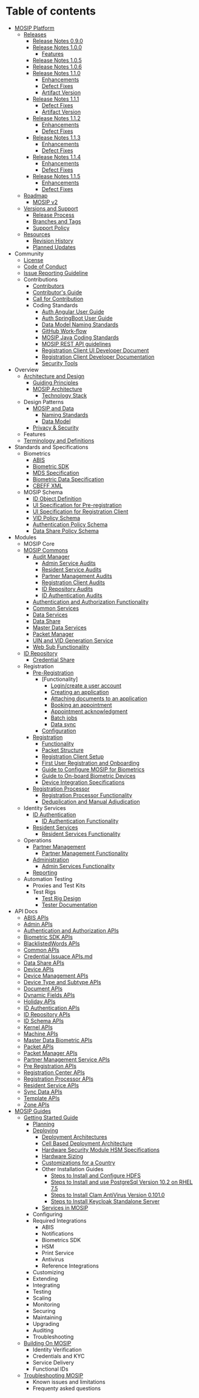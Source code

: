 # Table of contents

* [MOSIP Platform](platform/Platform.md)
    * [Releases](platform/releases/MOSIP-Releases.md)
        * [Release Notes 0.9.0](platform/releases/Release-Notes-0.9.0.md)
        * [Release Notes 1.0.0](platform/releases/Release-Notes-1.0.0.md)
            * [Features](platform/releases/Release-Notes-1.0.0-Features.md)
        * [Release Notes 1.0.5](platform/releases/Release-Notes-1.0.5.md)
        * [Release Notes 1.0.6](platform/releases/Release-Notes-1.0.6.md)
        * [Release Notes 1.1.0](platform/releases/Release-Notes-1.1.0.md)
            * [Enhancements](platform/releases/Release-Notes-1.1.0-Features.md)
            * [Defect Fixes](platform/releases/Release-Notes-1.1.0-Bug-Fixes.md)
            * [Artifact Version](platform/releases/Release-Notes-1.1.0-Artifact-Version.md)
        * [Release Notes 1.1.1](platform/releases/Release-Notes-1.1.1.md)
            * [Defect Fixes](platform/releases/Release-Notes-1.1.1-Bug-Fixes.md)
            * [Artifact Version](platform/releases/Release-Notes-1.1.1-Artifact-Version.md)
        * [Release Notes 1.1.2](platform/releases/Release-Notes-1.1.2.md)
            * [Enhancements](platform/releases/Release-Notes-1.1.2-Features.md)
            * [Defect Fixes](platform/releases/Release-Notes-1.1.2-Bug-Fixes.md)
		* [Release Notes 1.1.3](platform/releases/Release-Notes-1.1.3.md)
            * [Enhancements](platform/releases/Release-Notes-1.1.3-Features.md)
            * [Defect Fixes](platform/releases/Release-Notes-1.1.3-Bug-Fixes.md)
        * [Release Notes 1.1.4](platform/releases/Release-Notes-1.1.4.md)
	        * [Enhancements](platform/releases/Release-Notes-1.1.4-Enhancements.md)
            * [Defect Fixes](platform/releases/Release-Notes-1.1.4-Defect-Fixes.md)
        * [Release Notes 1.1.5](platform/releases/Release-Notes-1.1.5.md)
	        * [Enhancements](platform/releases/Release-Notes-1.1.5-Enhancements.md)
            * [Defect Fixes](platform/releases/Release-Notes-1.1.5-Defect-Fixes.md)
    * [Roadmap](platform/roadmap/Roadmap.md)
        * [MOSIP v2](platform/roadmap/Roadmap-v2.md)
    * [Versions and Support](platform/support/Versions.md)
        * [Release Process](platform/support/Release-Process.md)
        * [Branches and Tags](platform/support/Branching.md)
        * [Support Policy](platform/support/Support-Policy.md)
    * [Resources](platform/Resources.md)
        * [Revision History](platform/Revision-History.md)
        * [Planned Updates](platform/Documentation-Updates.md)
* Community
    * [License](community/License.md)
    * [Code of Conduct](community/Code-of-Conduct.md)
    * [Issue Reporting Guideline](community/Issue-Reporting-Guideline.md)
    * Contributions
        * [Contributors](community/contributions/Contributors.md)
        * [Contributor's Guide](community/contributions/Contributor-Guide.md)
        * [Call for Contribution](community/contributions/Call-for-Contribution.md)
        * Coding Standards
            * [Auth Angular User Guide](community/contributions/coding-standards/Auth-Angular-User-Guide.md)
            * [Auth SpringBoot User Guide](community/contributions/coding-standards/Auth-SpringBoot-User-Guide.md)
            * [Data Model Naming Standards](community/contributions/coding-standards/Data-Model-Naming-Standards.md)
            * [GitHub Work-flow](community/contributions/coding-standards/Github-Workflow.md)
            * [MOSIP Java Coding Standards](community/contributions/coding-standards/MOSIP-Java-Coding-Standards.md)
            * [MOSIP REST API guidelines](community/contributions/coding-standards/MOSIP-REST-API-guidelines.md)
            * [Registration Client UI Developer Document](community/contributions/coding-standards/Registration-Client-UI-Developer-Document.md)
            * [Registration Client Developer Documentation](community/contributions/coding-standards/Registration-Client-Developer-Documentation.md)
            * [Security Tools](community/contributions/coding-standards/Security-Tools.md)
* Overview
    * [Architecture and Design](overview/architecture/Architecture.md)
        * [Guiding Principles](overview/architecture/Architecture-Principles.md)
        * [MOSIP Architecture](overview/architecture/MOSIP-Architecture.md)
            * [Technology Stack](overview/architecture/Technology-Stack.md)
    * Design Patterns
        * [MOSIP and Data](overview/design/Data-Architecture.md)
            * [Naming Standards](overview/design/Data-Model-Naming-Standards.md)
            * [Data Model](overview/design/MOSIP-Data-Model.md)
        * [Privacy & Security](overview/design/Privacy-and-Security.md)
    * Features
    * [Terminology and Definitions](overview/Glossary.md)
* Standards and Specifications
    * Biometrics 
        * [ABIS](standards/biometrics/Automated-Biometric-Identification-System-ABIS.md)
        * [Biometric SDK](standards/biometrics/Biometric-SDK.md)
        * [MDS Specification](standards/biometrics/MOSIP-Device-Service-Specification.md)
        * [Biometric Data Specification](standards/biometrics/Biometric-Data-Specification.md)
        * [CBEFF XML](standards/biometrics/CBEFF-XML.md)
    * MOSIP Schema
        * [ID Object Definition](standards/schemas/MOSIP-ID-Object-Definition.md)
        * [UI Specification for Pre-registration](standards/schemas/UI-Specification-for-Pre-Registration.md)
        * [UI Specification for Registration Client](standards/schemas/UI-Specification-for-Registration-Client.md)
        * [VID Policy Schema](standards/schemas/VID-Policy-Schema.md)
        * [Authentication Policy Schema](standards/schemas/Auth-Policy-Schema.md)
        * [Data Share Policy Schema](standards/schemas/Data-Share-Policy-Schema.md)
* Modules
    * MOSIP Core
    * [MOSIP Commons](modules/mosip-commons/Kernel.md)
        * [Audit Manager](modules/mosip-commons/Audit-Manager-Functionality.md)
			* [Admin Service Audits](modules/mosip-commons/Admin-Service-Audits.md)
			* [Resident Service Audits](modules/mosip-commons/Resident-Service-Audits.md)
			* [Partner Management Audits](modules/mosip-commons/Partner-Management-Audits.md)
			* [Registration Client Audits](modules/mosip-commons/Registration-Client-Audits.md)
			* [ID Repository Audits](modules/mosip-commons/ID-Repository-Audits.md)
			* [ID Authentication Audits](modules/mosip-commons/ID-Authentication-Audits.md) 
        * [Authentication and Authorization Functionality](modules/mosip-commons/Authentication-and-Authorization-Functionality.md)      
        * [Common Services](modules/mosip-commons/Common-Services-Functionality.md)
        * [Data Services](modules/mosip-commons/Data-Services-Functionality.md)
		* [Data Share](modules/mosip-commons/Data-Share-Functionality.md)
        * [Master Data Services](modules/mosip-commons/Master-Data-Services-Functionality.md)
		* [Packet Manager](modules/mosip-commons/Packet-Manager-Functionality.md)
        * [UIN and VID Generation Service](modules/mosip-commons/UIN-and-VID-Generation-Service-Functionality.md)
		* [Web Sub Functionality](modules/mosip-commons/Web-Sub-Functionality.md)
	* [ID Repository](modules/id-repository/ID-Repository.md)
	    * [Credential Share](modules/id-repository/Credential-Share-Functionality.md)
    * Registration
        * [Pre-Registration](modules/registration/pre-registration/Pre-Registration.md)
            * [Functionality]
                * [Login/create a user account](Login-or-create-a-user-account.md)
                * [Creating an application](Creating-an-application.md)
                * [Attaching documents to an application](Attaching-documents-to-an-application.md)
                * [Booking an appointment](Booking-an-appointment.md)
                * [Appointment acknowledgment](Appointment-acknowledgment.md)
                * [Batch jobs](Batch-jobs.md)
                * [Data sync](Data-sync.md)
            * [Configuration](modules/registration/pre-registration/Pre-Registration-Configuration.md)
        * [Registration](modules/registration/client/Registration-Client.md)
            * [Functionality](modules/registration/client/Registration-Functionality.md)
            * [Packet Structure](modules/registration/client/Registration-Packet.md)
            * [Registration Client Setup](modules/registration/client/Registration-Client-Setup.md)
            * [First User Registration and Onboarding](modules/registration/client/First-User-Registration-and-Onboarding.md)
            * [Guide to Configure MOSIP for Biometrics](modules/registration/client/Guide-to-Configure-MOSIP-for-Biometrics.md)
            * [Guide to On-board Biometric Devices](modules/registration/client/Guide-to-On-board-Biometric-Devices.md)
            * [Device Integration Specifications](modules/registration/client/Device-Integration-Specifications.md)
        * [Registration Processor](modules/registration/processor/Registration-Processor.md)
            * [Registration Processor Functionality](modules/registration/processor/Registration-Processor-Functionality.md)
            * [Deduplication and Manual Adjudication](modules/registration/processor/Deduplication-and-Manual-Adjudication.md)
    * Identity Services
        * [ID Authentication](modules/identity-services/id-authentication/ID-Authentication.md)
            * [ID Authentication Functionality](modules/identity-services/id-authentication/ID-Authentication-Functionality.md)
        * [Resident Services](modules/identity-services/resident-services/Resident-Services.md)
            * [Resident Services Functionality](modules/identity-services/resident-services/Resident-Services-Functionality.md)
    * Operations
        * [Partner Management](modules/operations/partner-management/Partner-Management.md)
            * [Partner Management Functionality](modules/operations/partner-management/Partner-Management-Functionality.md)
        * [Administration](modules/operations/administration/Admin.md)
            * [Admin Services Functionality](modules/operations/administration/Admin-Services-Functionality.md)
        * [Reporting](modules/operations/reporting/Reporting.md)
    * Automation Testing
        * Proxies and Test Kits
        * Test Rigs
            * [Test Rig Design](modules/testing/Test-Rig-Design.md)
            * [Tester Documentation](modules/testing/Tester-Documentation.md)
* API Docs
    * [ABIS APIs](api-reference/ABIS-APIs.md)
    * [Admin APIs](api-reference/Admin-APIs.md)
    * [Authentication and Authorization APIs](api-reference/AuthN-and-AuthZ-APIs.md)
    * [Biometric SDK APIs](api-reference/Biometric-SDK-API-Specification.md)
    * [BlacklistedWords APIs](api-reference/BlacklistedWords-APIs.md)
    * [Common APIs](api-reference/Common-APIs.md)
	* [Credential Issuace APIs.md](api-reference/Credential-Issuance-APIs.md)
	* [Data Share APIs](api-reference/Data-Share-APIs.md)
    * [Device APIs](api-reference/Device-APIs.md)
    * [Device Management APIs](api-reference/Device-Management-APIs.md)
	* [Device Type and Subtype APIs](api-reference/Device-Type-and-Subtype-APIs.md)
    * [Document APIs](api-reference/Document-APIs.md)
	* [Dynamic Fields APIs](api-reference/Dynamic-Fields-APIs.md)
    * [Holiday APIs](api-reference/Holiday-APIs.md)
    * [ID Authentication APIs](api-reference/ID-Authentication-APIs.md)
    * [ID Repository APIs](api-reference/ID-Repository-APIs.md)
	* [ID Schema APIs](api-reference/ID-Schema-APIs.md)
    * [Kernel APIs](api-reference/Kernel-APIs.md)
    * [Machine APIs](api-reference/Machine-APIs.md)
    * [Master Data Biometric APIs](api-reference/Master-Data-Biometric-APIs.md)
    * [Packet APIs](api-reference/Packet-APIs.md)
	* [Packet Manager APIs](api-reference/Packet-Manager-APIs.md)
    * [Partner Management Service APIs](api-reference/Partner-Management-Service-APIs.md)
    * [Pre Registration APIs](api-reference/Pre-Registration-APIs.md)
    * [Registration Center APIs](api-reference/Registration-Center-APIs.md)
    * [Registration Processor APIs](api-reference/Registration-Processor-APIs.md)
    * [Resident Service APIs](api-reference/Resident-Service-APIs.md)
	* [Sync Data APIs](api-reference/Sync-Data-APIs.md)
    * [Template APIs](api-reference/Template-APIs.md)
    * [Zone APIs](api-reference/Zone-APIs.md)
* [MOSIP Guides](guides/Guides.md)
    * [Getting Started Guide](guides/getting-started/Getting-Started.md)
    	* [Planning](guides/getting-started/Planning.md)
        * [Deploying](guides/getting-started/Build-and-Deploy.md)
            * [Deployment Architectures](guides/getting-started/Deployment-Architectures.md)
            * [Cell Based Deployment Architecture](guides/getting-started/Cell-Based-Deployment-Architecture.md)
            * [Hardware Security Module HSM Specifications](guides/getting-started/Hardware-Security-Module-HSM-Specifications.md)
            * [Hardware Sizing](guides/getting-started/Hardware-Sizing.md)
            * [Customizations for a Country](guides/getting-started/Customisations-for-a-Country.md)
            * Other Installation Guides
                * [Steps to Install and Configure HDFS](guides/getting-started/Steps-to-Install-and-Configure-HDFS.md)
                * [Steps to Install and use PostgreSql Version 10.2 on RHEL 7.5](guides/getting-started/Steps-to-Install-and-use-PostgreSql-Version-10.2-on-RHEL-7.5.md)
                * [Steps to Install Clam AntiVirus Version 0.101.0](guides/getting-started/Steps-to-Install-Clam-AntiVirus-Version-0.101.0.md)
                * [Steps to Install Keycloak Standalone Server](guides/getting-started/Steps-to-Install-Keycloak-Standalone-Server.md)
			* [Services in MOSIP](guides/getting-started/Services-in-MOSIP.md)
        * Configuring
        * Required Integrations
            * ABIS
            * Notifications
            * Biometrics SDK
            * HSM
            * Print Service
            * Antivirus
            * Reference Integrations
        * Customizing
        * Extending
        * Integrating
        * Testing
        * Scaling
        * Monitoring
        * Securing
        * Maintaining
        * Upgrading
        * Auditing
        * Troubleshooting
    * [Building On MOSIP](guides/using-mosip/Using-MOSIP.md)
        * Identity Verification
        * Credentials and KYC
        * Service Delivery
        * Functional IDs
    * [Troubleshooting MOSIP](guides/troubleshooting/Troubleshooting.md)
        * Known issues and limitations
        * Frequenty asked questions
